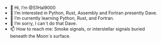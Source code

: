- 👋 Hi, I’m @S1Hal9000
- 👀 I’m interested in Python, Rust, Assembly and Fortran presently Dave.
- 🌱 I’m currently learning Python, Rust, and Fortran.
- 💞️ I’m sorry, I can´t do that Dave.
- 📫 How to reach me: Smoke signals, or interstellar signals buried beneath the Moon´s surface.

<!---
S1Hal9000/S1Hal9000 is a ✨ special ✨ repository because its `README.md` (this file) appears on your GitHub profile.
You can click the Preview link to take a look at your changes.
--->
